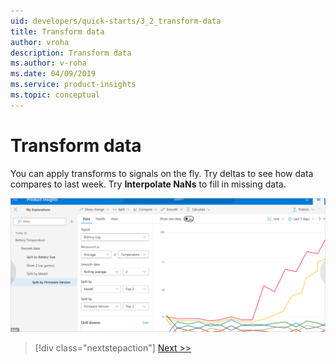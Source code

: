 ```yaml
---
uid: developers/quick-starts/3_2_transform-data
title: Transform data
author: vroha
description: Transform data
ms.author: v-roha
ms.date: 04/09/2019
ms.service: product-insights
ms.topic: conceptual
---
```

# Transform data

You can apply transforms to signals on the fly. Try deltas to see how data compares to last week. Try **Interpolate NaNs** to fill in missing data.

![Insight](../tutorials/topn.png)

> [!div class="nextstepaction"]
> [Next >>](3_3_find-hidden-insights.md)
